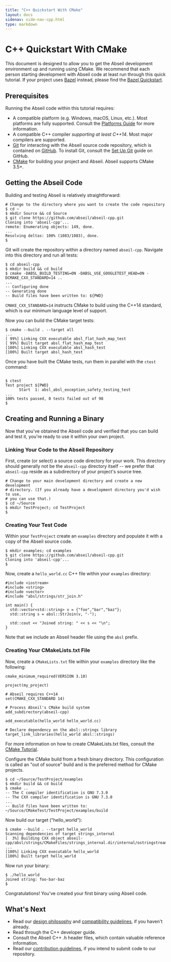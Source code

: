 ```yaml
---
title: "C++ Quickstart With CMake"
layout: docs
sidenav: side-nav-cpp.html
type: markdown
---
```


# C++ Quickstart With CMake

This document is designed to allow you to get the Abseil development
environment up and running using CMake. We recommend that each person starting
development with Abseil code at least run through this quick tutorial.  If your
project uses [Bazel](https://bazel.build/) instead, please find the
[Bazel Quickstart](/docs/cpp/quickstart).

## Prerequisites

Running the Abseil code within this tutorial requires:

*   A compatible platform (e.g. Windows, macOS, Linux, etc.). Most platforms are
    fully supported. Consult the [Platforms Guide](platforms/platforms) for more
    information.
*   A compatible C++ compiler *supporting at least C++14*. Most major compilers
    are supported.
*   [Git](https://git-scm.com/) for interacting with the Abseil source code
    repository, which is contained on [GitHub](http://github.com). To install
    Git, consult the [Set Up Git](https://help.github.com/articles/set-up-git/)
    guide on GitHub.
*   [CMake](https://cmake.org/) for building your project and Abseil. Abseil
    supports CMake 3.5+.

## Getting the Abseil Code

Building and testing Abseil is relatively straightforward:

```
# Change to the directory where you want to create the code repository
$ cd ~
$ mkdir Source && cd Source
$ git clone https://github.com/abseil/abseil-cpp.git
Cloning into 'abseil-cpp'...
remote: Enumerating objects: 149, done.
...
Resolving deltas: 100% (1083/1083), done.
$
```

Git will create the repository within a directory named `abseil-cpp`.
Navigate into this directory and run all tests:

```
$ cd abseil-cpp
$ mkdir build && cd build
$ cmake -DABSL_BUILD_TESTING=ON -DABSL_USE_GOOGLETEST_HEAD=ON -DCMAKE_CXX_STANDARD=14 ..
...
-- Configuring done
-- Generating done
-- Build files have been written to: ${PWD}
```

`CMAKE_CXX_STANDARD=14` instructs CMake to build using the C++14 standard, which
is our minimum language level of support.

Now you can build the CMake target tests:

```
$ cmake --build . --target all
...
[ 99%] Linking CXX executable absl_flat_hash_map_test
[ 99%] Built target absl_flat_hash_map_test
[100%] Linking CXX executable absl_hash_test
[100%] Built target absl_hash_test
```

Once you have built the CMake tests, run them in parallel with the `ctest`
command:

```

$ ctest
Test project ${PWD}
      Start  1: absl_absl_exception_safety_testing_test
...
100% tests passed, 0 tests failed out of 98
$
```

## Creating and Running a Binary

Now that you've obtained the Abseil code and verified that you can build and
test it, you're ready to use it within your own project.

### Linking Your Code to the Abseil Repository

First, create (or select) a source code directory for your work. This directory
should generally not be the `abseil-cpp` directory itself -- we prefer that
`abseil-cpp` reside as a subdirectory of your project's source tree.

```
# Change to your main development directory and create a new development
# directory. (If you already have a development directory you'd wish to use,
# you can use that.)
$ cd ~/Source
$ mkdir TestProject; cd TestProject
$
```

### Creating Your Test Code

Within your `TestProject` create an `examples` directory and populate it with a
copy of the Abseil source code.

```
$ mkdir examples; cd examples
$ git clone https://github.com/abseil/abseil-cpp.git
Cloning into 'abseil-cpp'...
$
```

Now, create a `hello_world.cc` C++ file within your `examples` directory:

```
#include <iostream>
#include <string>
#include <vector>
#include "absl/strings/str_join.h"

int main() {
  std::vector<std::string> v = {"foo","bar","baz"};
  std::string s = absl::StrJoin(v, "-");

  std::cout << "Joined string: " << s << "\n";
}
```

Note that we include an Abseil header file using the `absl` prefix.

### Creating Your CMakeLists.txt File

Now, create a `CMakeLists.txt` file within your `examples` directory like the following:

```
cmake_minimum_required(VERSION 3.10)

project(my_project)

# Abseil requires C++14
set(CMAKE_CXX_STANDARD 14)

# Process Abseil's CMake build system
add_subdirectory(abseil-cpp)

add_executable(hello_world hello_world.cc)

# Declare dependency on the absl::strings library
target_link_libraries(hello_world absl::strings)
```

For more information on how to create CMakeLists.txt files, consult the
[CMake Tutorial](https://cmake.org/cmake-tutorial/).

Configure the CMake build from a fresh binary directory. This configuration is
called an "out of source" build and is the preferred method for CMake projects.

```
$ cd ~/Source/TestProject/examples
$ mkdir build && cd build
$ cmake ..
-- The C compiler identification is GNU 7.3.0
-- The CXX compiler identification is GNU 7.3.0
...
-- Build files have been written to: ~/Source/CMakeTest/TestProject/examples/build
```

Now build our target ("hello_world"):

```
$ cmake --build . --target hello_world
Scanning dependencies of target strings_internal
[  3%] Building CXX object abseil-cpp/absl/strings/CMakeFiles/strings_internal.dir/internal/ostringstream.cc.o
...
[100%] Linking CXX executable hello_world
[100%] Built target hello_world
```

Now run your binary:

```
$ ./hello_world
Joined string: foo-bar-baz
$
```

Congratulations! You've created your first binary using Abseil code.

## What's Next

* Read our [design philosophy](/about/philosophy) and
  [compatibility guidelines](/about/compatibility), if
  you haven't already.
* Read through the C++ developer guide.
* Consult the Abseil C++ .h header files, which contain valuable reference
  information.
* Read our
  [contribution guidelines](/community/contribute), if
  you intend to submit code to our repository.
